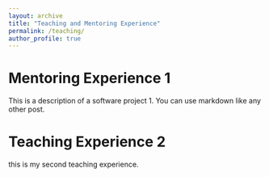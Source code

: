 ```yaml
---
layout: archive
title: "Teaching and Mentoring Experience"
permalink: /teaching/
author_profile: true
---
```


<!-- {% include base_path %}

{% for post in site.teaching reversed %}
  {% include archive-single.html %}
{% endfor %} -->


Mentoring Experience 1
======
This is a description of a software project 1. You can use markdown like any other post.



Teaching Experience 2
======
this is my second teaching experience.




